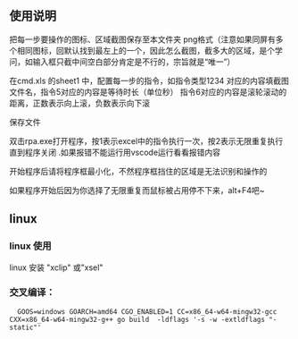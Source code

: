 ## 使用说明
把每一步要操作的图标、区域截图保存至本文件夹  png格式（注意如果同屏有多个相同图标，回默认找到最左上的一个，因此怎么截图，截多大的区域，是个学问，如输入框只截中间空白部分肯定是不行的，宗旨就是“唯一”）

在cmd.xls 的sheet1 中，配置每一步的指令，如指令类型1234  对应的内容填截图文件名，指令5对应的内容是等待时长（单位秒） 指令6对应的内容是滚轮滚动的距离，正数表示向上滚，负数表示向下滚

保存文件

双击rpa.exe打开程序，按1表示excel中的指令执行一次，按2表示无限重复执行直到程序关闭
.如果报错不能运行用vscode运行看看报错内容

开始程序后请将程序框最小化，不然程序框挡住的区域是无法识别和操作的

如果程序开始后因为你选择了无限重复而鼠标被占用停不下来，alt+F4吧~



## linux 
### linux 使用

linux 安装 "xclip" 或"xsel"

### 交叉编译：
```
  GOOS=windows GOARCH=amd64 CGO_ENABLED=1 CC=x86_64-w64-mingw32-gcc CXX=x86_64-w64-mingw32-g++ go build  -ldflags '-s -w -extldflags "-static"'
```
